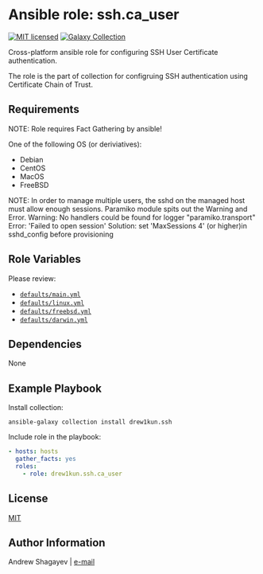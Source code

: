 Ansible role: ssh.ca_user
====

[![MIT licensed][mit-badge]][mit-link]
[![Galaxy Collection][collection-badge]][galaxy-link]

Cross-platform ansible role for configuring SSH User Certificate authentication.

The role is the part of collection for configruing SSH authentication using Certificate Chain of Trust.

Requirements
----

NOTE: Role requires Fact Gathering by ansible!

One of the following OS (or deriviatives):

 - Debian
 - CentOS
 - MacOS
 - FreeBSD

NOTE: In order to manage multiple users, the sshd on the managed host must allow enough sessions.
Paramiko module spits out the Warning and Error.
Warning: No handlers could be found for logger "paramiko.transport"
Error: 'Failed to open session'
Solution: set 'MaxSessions 4' (or higher)in sshd_config before provisioning

Role Variables
----


Please review:

 - [`defaults/main.yml`](defaults/main.yml)
 - [`defaults/linux.yml`](vars/linux.yml)
 - [`defaults/freebsd.yml`](vars/freebsd.yml)
 - [`defaults/darwin.yml`](vars/darwin.yml)
 
Dependencies
----

None

Example Playbook
----

Install collection:

    ansible-galaxy collection install drew1kun.ssh

Include role in the playbook:

```yaml
- hosts: hosts
  gather_facts: yes
  roles:
    - role: drew1kun.ssh.ca_user
```

License
----

[MIT][mit-link]

Author Information
----

Andrew Shagayev | [e-mail](mailto:drewshg@gmail.com)

[collection-badge]:https://img.shields.io/badge/collection-drew1kun.ssh-green.svg

[galaxy-link]: https://galaxy.ansible.com/drew1kun/ssh/

[mit-badge]: https://img.shields.io/badge/license-MIT-blue.svg

[mit-link]: https://raw.githubusercontent.com/drew1kun/ansible-collection-ssh/master/LICENSE


